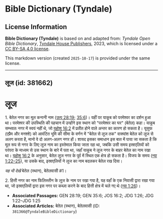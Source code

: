# Bible Dictionary (Tyndale)

## License Information

**Bible Dictionary (Tyndale)** is based on and adapted from: _Tyndale Open Bible Dictionary_, [Tyndale House Publishers](https://tyndaleopenresources.com/), 2023, which is licensed under a [CC BY-SA 4.0 license](https://creativecommons.org/licenses/by-sa/4.0/legalcode.en).

This markdown version (created `2025-10-17`) is provided under the same license.



--------------------------------

## लूज (id: 381662)

लूज
===

1\. बेतेल नगर का मूल कनानी नाम ([उत्प 28:19](https://ref.ly/Gen28:19); [35:6](https://ref.ly/Gen35:6))। यहीं पर याकूब को परमेश्वर का दर्शन हुआ था। परमेश्वर की उपस्थिति की पहचान में उन्होंने इस स्थान को "परमेश्वर का घर" (बेतेल) कहा। याकूब सम्भवतः नगर में स्वयं नहीं थे, जो [यहोशू 16:2](https://ref.ly/Josh16:2) में प्रतीत होने वाले अन्तर का कारण हो सकता है। यूसुफ (एप्रैम और मनश्शे) को आवंटित भूमि की सीमा के वर्णन में "बेतेल से लूज तक" वाक्यांश बेतेल को लूज से अलग करता है, मानो वे दो अलग\-अलग नगर हों। शायद इसका समाधान इस बात में पाया जा सकता है कि मूल रूप से नगर के लिए लूज नाम का इस्तेमाल किया जाता रहा था, जबकि उसी समय इस्राएलियों को परंपरा के माध्यम से उस स्थान के बारे में पता था, जहाँ याकूब ने लूज नगर के बाहर बेतेल का नाम रखा था। [यहोशू 16:2](https://ref.ly/Josh16:2) के अनुसार, बेतेल लूज नगर के पूर्व में स्थित एक क्षेत्र हो सकता है। विजय के समय ([न्या 1:22–25](https://ref.ly/Judg1:22-Judg1:25)), या उसके बाद, इस्राएलियों ने लूज का नाम बदलकर बेतेल रख दिया।

*यह भी देखें* बेतेल (स्थान), बेतेलवासी \#1।

2\. हित्ती नगर का नाम फिलिस्तीन के लूज के नाम पर रखा गया है, यह वहाँ के एक निवासी द्वारा रखा गया था, जो इस्राएलियों द्वारा इस नगर पर कब्ज़ा करने के बाद हित्ती क्षेत्र में चले गए थे ([न्या 1:26](https://ref.ly/Judg1:26))।

* **Associated Passages:** GEN 28:19; GEN 35:6; JOS 16:2; JDG 1:26; JDG 1:22–JDG 1:25
* **Associated Articles:** बेतेल (स्थान), बेतेलवासी (ID: `381366@TyndaleBibleDictionary`)

